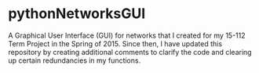 # pythonNetworksGUI
A Graphical User Interface (GUI) for networks that I created for my 15-112 Term Project in the Spring of 2015. Since then, I have updated this repository by creating additional comments to clarify the code and clearing up certain redundancies in my functions.

